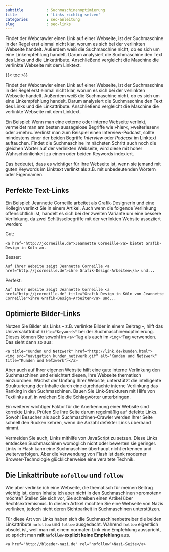 ```yaml
---
subtitle          : Suchmaschinenoptimierung
title             : 'Links richtig setzen'
categories        : seo-anleitung
slug              : seo-links
---
```

Findet der Webcrawler einen Link auf einer Webseite, ist der Suchmaschine in der Regel erst einmal nicht klar, worum es sich bei der verlinkten Webseite handelt. Außerdem weiß die Suchmaschine nicht, ob es sich um eine Linkempfehlung handelt. Darum analysiert die Suchmaschine den Text des Links und die Linkattribute. Anschließend vergleicht die Maschine die verlinkte Webseite mit dem Linktext.
<!-- readmore -->

{{< toc >}}

Findet der Webcrawler einen Link auf einer Webseite, ist der Suchmaschine in der Regel erst einmal nicht klar, worum es sich bei der verlinkten Webseite handelt. Außerdem weiß die Suchmaschine nicht, ob es sich um eine Linkempfehlung handelt. Darum analysiert die Suchmaschine den Text des Links und die Linkattribute. Anschließend vergleicht die Maschine die verlinkte Webseite mit dem Linktext.

Ein Beispiel: Wenn man eine externe oder interne Webseite verlinkt, vermeidet man am besten aussagelose Begriffe wie »hier«, »weiterlesen« oder »mehr«. Verlinkt man zum Beispiel einen Interview-Podcast, sollte mindestens einer der beiden Begriffe *Interview* oder *Podcast* im Linktext auftauchen. Findet die Suchmaschine im nächsten Schritt auch noch die gleichen Wörter auf der verlinkten Webseite, wird diese mit hoher Wahrscheinlichkeit zu einem oder beiden Keywords indexiert.

Das bedeutet, dass es wichtiger für Ihre Webseite ist, wenn sie jemand mit guten Keywords im Linktext verlinkt als z.B. mit unbedeutenden Wörtern oder Eigennamen.

## Perfekte Text-Links

Ein Beispiel: Jeannette Corneille arbeitet als Grafik-Designerin und eine Kollegin verlinkt Sie in einem Artikel. Auch wenn die folgende Verlinkung offensichtlich ist, handelt es sich bei der zweiten Variante um eine bessere Verlinkung, da zwei Schlüsselbegriffe mit der verlinkten Website assoziiert werden:

Gut:

    <a href="http://jcorneille.de">Jeannette Corneille</a> bietet Grafik-Design in Köln an.

Besser:

    Auf Ihrer Website zeigt Jeannette Corneille <a href="http://jcorneille.de">ihre Grafik-Design-Arbeiten</a> und...

Perfekt:

    Auf Ihrer Website zeigt Jeannette Corneille <a href="http://jcorneille.de" title="Grafik Design in Köln von Jeannette Corneille">ihre Grafik-Design-Arbeiten</a> und...

## Optimierte Bilder-Links

Nutzen Sie Bilder als Links – z.B. verlinkte Bilder in einem Beitrag –, hilft  das Universalattribut `title="Keywords"` bei der Suchmaschinenoptimierung. Dieses können Sie sowohl im `<a>`-Tag als auch im `<img>`-Tag verwenden. Das sieht dann so aus:

    <a title="Kunden und Netzwerk" href="http://link.de/kunden.html">
    <img src="navigation_kunden_netzwerk.gif" alt="Kunden und Netzwerk" title="Kunden und Netzwerk"></a>

Aber auch auf Ihrer eigenen Website hilft eine gute interne Verlinkung den Suchmaschinen und erleichtert diesen, Ihre Webseite thematisch einzuordnen. Wächst der Umfang Ihrer Website, unterstützt die intelligente Strukturierung der Inhalte durch eine durchdachte interne Verlinkung das Ranking in den Suchmaschinen. Bauen Sie Link-Strukturen mit Hilfe von Textlinks auf, in welchen Sie die Schlagwörter unterbringen.

Ein weiterer wichtiger Faktor für die Anerkennung einer Website sind korrekte Links. Prüfen Sie Ihre Seite darum regelmäßig auf defekte Links. Sowohl Besucher als auch Suchmaschinen-Crawler werden Ihrer Seite schnell den Rücken kehren, wenn die Anzahl defekter Links überhand nimmt.

Vermeiden Sie auch, Links mithilfe von JavaScript zu setzen. Diese Links entdecken Suchmaschinen womöglich nicht oder bewerten sie geringer. Links in Flash kann eine Suchmaschine überhaupt nicht erkennen und weiterverfolgen. Aber die Verwendung von Flash ist dank moderner Browser-Technologie glücklicherweise eine veraltete Technik.

## Die Linkattribute `nofollow` und `follow`

Wie aber verlinke ich eine Webseite, die thematisch für meinen Beitrag wichtig ist, deren Inhalte ich aber nicht in den Suchmaschinen »promoten« möchte? Stellen Sie sich vor, Sie schreiben einen Artikel über Rechtsextremismus. In diesem Artikel möchten Sie eine Webseite von Nazis verlinken, jedoch nicht deren Sichtbarkeit in Suchmaschinen unterstützen.

Für diese Art von Links haben sich die Suchmaschinenbetreiber die beiden Linkattribute `nofollow` und `follow` ausgedacht. Während `follow` eigentlich  obsolet ist, weil man mit einem normalen Link eine Empfehlung ausspricht, so spricht man **mit `nofollow` explizit keine Empfehlung** aus.

    <a href="http://bloeder-nazi.de" rel=“nofollow“>Nazi-Seite</a>
